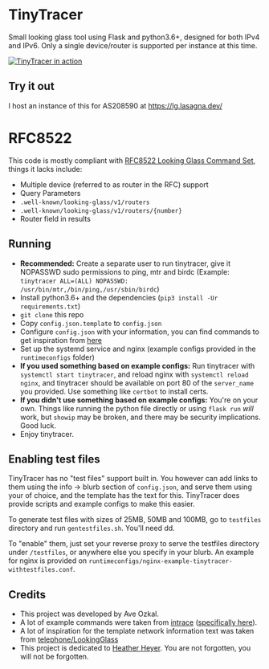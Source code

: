 # TinyTracer

Small looking glass tool using Flask and python3.6+, designed for both IPv4 and IPv6. Only a single device/router is supported per instance at this time.

[![TinyTracer in action](https://lasagna.cat/t/soxovn97k.png)](https://lasagna.cat/i/oxovn97k.png)

## Try it out

I host an instance of this for AS208590 at https://lg.lasagna.dev/

# RFC8522

This code is mostly compliant with [RFC8522 Looking Glass Command Set](https://tools.ietf.org/html/rfc8522), things it lacks include:

- Multiple device (referred to as router in the RFC) support
- Query Parameters
- `.well-known/looking-glass/v1/routers`
- `.well-known/looking-glass/v1/routers/{number}`
- Router field in results

## Running

- **Recommended:** Create a separate user to run tinytracer, give it NOPASSWD sudo permissions to ping, mtr and birdc (Example: `tinytracer ALL=(ALL) NOPASSWD: /usr/bin/mtr,/bin/ping,/usr/sbin/birdc`)
- Install python3.6+ and the dependencies (`pip3 install -Ur requirements.txt`)
- `git clone` this repo
- Copy `config.json.template` to `config.json`
- Configure `config.json` with your information, you can find commands to get inspiration from [here](https://mtr.sh/caps.json)
- Set up the systemd service and nginx (example configs provided in the `runtimeconfigs` folder)
- **If you used something based on example configs:** Run tinytracer with `systemctl start tinytracer`, and reload nginx with `systemctl reload nginx`, and tinytracer should be available on port 80 of the `server_name` you provided. Use something like `certbot` to install certs.
- **If you didn't use something based on example configs:** You're on your own. Things like running the python file directly or using `flask run` *will* work, but `showip` may be broken, and there may be security implications. Good luck.
- Enjoy tinytracer.

## Enabling test files

TinyTracer has no "test files" support built in. You however can add links to them using the info -> blurb section of `config.json`, and serve them using your of choice, and the template has the text for this. TinyTracer does provide scripts and example configs to make this easier.

To generate test files with sizes of 25MB, 50MB and 100MB, go to `testfiles` directory and run `gentestfiles.sh`. You'll need dd.

To "enable" them, just set your reverse proxy to serve the testfiles directory under `/testfiles`, or anywhere else you specify in your blurb. An example for nginx is provided on `runtimeconfigs/nginx-example-tinytracer-withtestfiles.conf`.

## Credits

- This project was developed by Ave Ozkal.
- A lot of example commands were taken from [intrace](https://github.com/Fusl/intrace) ([specifically here](https://github.com/Fusl/intrace/blob/master/config/caps.json.example)).
- A lot of inspiration for the template network information text was taken from [telephone/LookingGlass](https://github.com/telephone/LookingGlass)
- This project is dedicated to [Heather Heyer](https://en.wikipedia.org/wiki/Charlottesville_car_attack#Heather_Heyer). You are not forgotten, you will not be forgotten.
